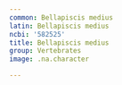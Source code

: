 ```yaml
---
common: Bellapiscis medius
latin: Bellapiscis medius
ncbi: '582525'
title: Bellapiscis medius
group: Vertebrates
image: .na.character

---
```

